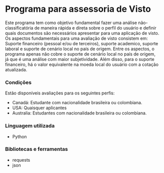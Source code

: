 # Programa para assessoria de Visto
Este programa tem como objetivo fundamental fazer uma análise não-classificatória de maneira rápida e direta sobre o perfil do usuário e definir quais documentos são necessários apresentar para uma aplicação de visto. Os aspectos fundamentais para uma avaliação de visto consistem em: Suporte financeiro (pessoal e/ou de terceiros), suporte academico, suporte laboral e suporte de cenário local no país de origem. Entre os aspectos, o programa apenas não cobre o suporte de cenário local no país de origem, já que é uma análise com maior subjetividade. Além disso, para o suporte financeiro, há o valor equivalente na moeda local do usuário com a cotação atualizada.

### Condições
Estão disponíveis avaliações para os seguintes perfis: 
- Canadá: Estudante com nacionalidade brasileira ou colombiana.
- USA: Quaisquer aplicantes
- Australia: Estudantes com nacionalidade brasileira ou colombiana.

### Linguagem utilizada
- Python

### Bibliotecas e ferramentas
- requests
- json
